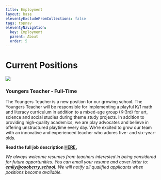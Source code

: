 ```yaml
---
title: Employment
layout: base
eleventyExcludeFromCollections: false
tags: topnav
eleventyNavigation:
  key: Employment
  parent: About
  order: 5
---
```

# Current Positions

![](/assets/uploads/we’re-hiring-.png)

### Youngers Teacher - Full-Time 

The Youngers Teacher is a new position for our growing school. The Youngers Teacher will be responsible for implementing a playful K/1 math and literacy curriculum in addition to a mixed-age group (K-3rd) for art, science and social studies during theme study projects. In addition to providing high-quality academics, we are play advocates and believe in offering unstructured playtime every day. We’re excited to grow our team with an innovative and experienced teacher who adores five- and six-year-olds. 

**Read the full job description [HERE.](https://drive.google.com/file/d/1UR_Ks_U_3ugDpgaDEOm8Uthjbe8_MXje/view?usp=sharing)**

*We always welcome resumes from teachers interested in being considered for future opportunities. You can email your resume and cover letter to: **emily@osoberry.school.** We will notify all qualified applicants when positions become available.*
